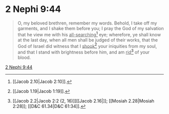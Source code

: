 # 2 Nephi 9:44

> O, my beloved brethren, remember my words. Behold, I take off my garments, and I shake them before you; I pray the God of my salvation that he view me with his <u>all-searching</u>[^a] eye; wherefore, ye shall know at the last day, when all men shall be judged of their works, that the God of Israel did witness that I <u>shook</u>[^b] your iniquities from my soul, and that I stand with brightness before him, and am <u>rid</u>[^c] of your blood.

[2 Nephi 9:44](https://www.churchofjesuschrist.org/study/scriptures/bofm/2-ne/9?lang=eng&id=p44#p44)


[^a]: [[Jacob 2.10|Jacob 2:10]].  
[^b]: [[Jacob 1.19|Jacob 1:19]].  
[^c]: [[Jacob 2.2|Jacob 2:2 (2, 16)]][[Jacob 2.16|]]; [[Mosiah 2.28|Mosiah 2:28]]; [[D&C 61.34|D&C 61:34]].  
